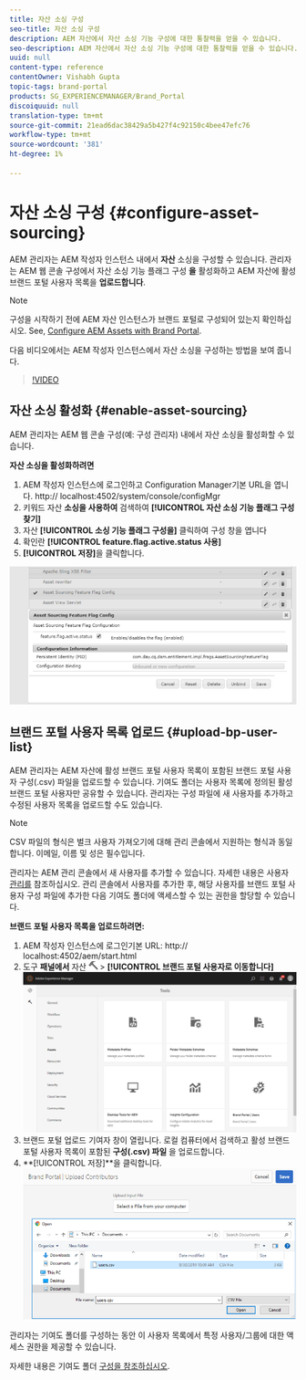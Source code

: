 ```yaml
---
title: 자산 소싱 구성
seo-title: 자산 소싱 구성
description: AEM 자산에서 자산 소싱 기능 구성에 대한 통찰력을 얻을 수 있습니다.
seo-description: AEM 자산에서 자산 소싱 기능 구성에 대한 통찰력을 얻을 수 있습니다.
uuid: null
content-type: reference
contentOwner: Vishabh Gupta
topic-tags: brand-portal
products: SG_EXPERIENCEMANAGER/Brand_Portal
discoiquuid: null
translation-type: tm+mt
source-git-commit: 21ead6dac38429a5b427f4c92150c4bee47efc76
workflow-type: tm+mt
source-wordcount: '381'
ht-degree: 1%

---
```



# 자산 소싱 구성 {#configure-asset-sourcing}

AEM 관리자는 AEM 작성자 인스턴스 내에서 **자산** 소싱을 구성할 수 있습니다. 관리자는 AEM 웹 콘솔 구성에서 자산 소싱 기능 플래그 구성 **을** 활성화하고 AEM 자산에 활성 브랜드 포털 사용자 목록을 **업로드합니다**.

>[!NOTE]
>
>구성을 시작하기 전에 AEM 자산 인스턴스가 브랜드 포털로 구성되어 있는지 확인하십시오. See, [Configure AEM Assets with Brand Portal](../using/configure-aem-assets-with-brand-portal.md).


다음 비디오에서는 AEM 작성자 인스턴스에서 자산 소싱을 구성하는 방법을 보여 줍니다.

>[!VIDEO](https://video.tv.adobe.com/v/29771)

## 자산 소싱 활성화 {#enable-asset-sourcing}

AEM 관리자는 AEM 웹 콘솔 구성(예: 구성 관리자) 내에서 자산 소싱을 활성화할 수 있습니다.

**자산 소싱을 활성화하려면**
1. AEM 작성자 인스턴스에 로그인하고 Configuration Manager기본 URL을 엽니다. http:// localhost:4502/system/console/configMgr
1. 키워드 자산 **소싱을 사용하여** 검색하여 **[!UICONTROL 자산 소싱 기능 플래그 구성찾기]**
1. 자산 **[!UICONTROL 소싱 기능 플래그 구성을]** 클릭하여 구성 창을 엽니다
1. 확인란 **[!UICONTROL feature.flag.active.status 사용]**
1. **[!UICONTROL 저장]**&#x200B;을 클릭합니다.

![](assets/enable-asset-sourcing.png)

## 브랜드 포털 사용자 목록 업로드 {#upload-bp-user-list}

AEM 관리자는 AEM 자산에 활성 브랜드 포털 사용자 목록이 포함된 브랜드 포털 사용자 구성(.csv) 파일을 업로드할 수 있습니다. 기여도 폴더는 사용자 목록에 정의된 활성 브랜드 포털 사용자만 공유할 수 있습니다. 관리자는 구성 파일에 새 사용자를 추가하고 수정된 사용자 목록을 업로드할 수도 있습니다.

>[!NOTE]
>
>CSV 파일의 형식은 벌크 사용자 가져오기에 대해 관리 콘솔에서 지원하는 형식과 동일합니다. 이메일, 이름 및 성은 필수입니다.

관리자는 AEM 관리 콘솔에서 새 사용자를 추가할 수 있습니다. 자세한 내용은 사용자 [관리를](brand-portal-adding-users.md) 참조하십시오. 관리 콘솔에서 사용자를 추가한 후, 해당 사용자를 브랜드 포털 사용자 구성 파일에 추가한 다음 기여도 폴더에 액세스할 수 있는 권한을 할당할 수 있습니다.

**브랜드 포털 사용자 목록을 업로드하려면:**
1. AEM 작성자 인스턴스에 로그인기본 URL: http:// localhost:4502/aem/start.html
1. 도구 **패널에서** 자산 ![](assets/tools.png) > **[!UICONTROL 브랜드 포털 사용자로 이동합니다]**
   ![](assets/upload-user-list1.png)
1. 브랜드 포털 업로드 기여자 창이 열립니다.
로컬 컴퓨터에서 검색하고 활성 브랜드 포털 사용자 목록이 포함된 **구성(.csv) 파일** 을 업로드합니다.
1. **[!UICONTROL 저장]**을 클릭합니다.
   ![](assets/upload-user-list2.png)


관리자는 기여도 폴더를 구성하는 동안 이 사용자 목록에서 특정 사용자/그룹에 대한 액세스 권한을 제공할 수 있습니다.

자세한 내용은 기여도 폴더 [구성을 참조하십시오](brand-portal-contribution-folder.md).
